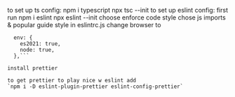 to set up ts config: 
npm i typescript 
npx tsc --init
to set up eslint config: 
first run npm i eslint 
npx eslint --init
choose enforce code style
chose js imports & popular guide style
in eslintrc.js change browser to 
```module.exports = {
  env: {
    es2021: true,
    node: true,
  },```

install prettier 

to get prettier to play nice w eslint add
`npm i -D eslint-plugin-prettier eslint-config-prettier`